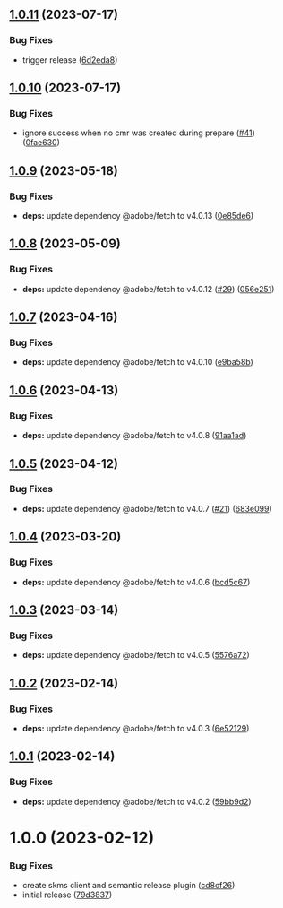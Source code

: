 ## [1.0.11](https://github.com/adobe/semantic-release-skms-cmr/compare/v1.0.10...v1.0.11) (2023-07-17)


### Bug Fixes

* trigger release ([6d2eda8](https://github.com/adobe/semantic-release-skms-cmr/commit/6d2eda8942a18c463c4b52d4f2e55576905d9fa4))

## [1.0.10](https://github.com/adobe/semantic-release-skms-cmr/compare/v1.0.9...v1.0.10) (2023-07-17)


### Bug Fixes

* ignore success when no cmr was created during prepare ([#41](https://github.com/adobe/semantic-release-skms-cmr/issues/41)) ([0fae630](https://github.com/adobe/semantic-release-skms-cmr/commit/0fae63034a3f846505f994b5ab75f6027d52b3bf))

## [1.0.9](https://github.com/adobe/semantic-release-skms-cmr/compare/v1.0.8...v1.0.9) (2023-05-18)


### Bug Fixes

* **deps:** update dependency @adobe/fetch to v4.0.13 ([0e85de6](https://github.com/adobe/semantic-release-skms-cmr/commit/0e85de6a11aa22824deba37f7cd85b95804f6bd2))

## [1.0.8](https://github.com/adobe/semantic-release-skms-cmr/compare/v1.0.7...v1.0.8) (2023-05-09)


### Bug Fixes

* **deps:** update dependency @adobe/fetch to v4.0.12 ([#29](https://github.com/adobe/semantic-release-skms-cmr/issues/29)) ([056e251](https://github.com/adobe/semantic-release-skms-cmr/commit/056e251a76f288848e42afa6330f6a3dbbffeb9d))

## [1.0.7](https://github.com/adobe/semantic-release-skms-cmr/compare/v1.0.6...v1.0.7) (2023-04-16)


### Bug Fixes

* **deps:** update dependency @adobe/fetch to v4.0.10 ([e9ba58b](https://github.com/adobe/semantic-release-skms-cmr/commit/e9ba58bb1e68fb5d454e4ae3c98b31aa4c3cf8b6))

## [1.0.6](https://github.com/adobe/semantic-release-skms-cmr/compare/v1.0.5...v1.0.6) (2023-04-13)


### Bug Fixes

* **deps:** update dependency @adobe/fetch to v4.0.8 ([91aa1ad](https://github.com/adobe/semantic-release-skms-cmr/commit/91aa1ad07d2e9ceb75c5185dfe6176df469a577d))

## [1.0.5](https://github.com/adobe/semantic-release-skms-cmr/compare/v1.0.4...v1.0.5) (2023-04-12)


### Bug Fixes

* **deps:** update dependency @adobe/fetch to v4.0.7 ([#21](https://github.com/adobe/semantic-release-skms-cmr/issues/21)) ([683e099](https://github.com/adobe/semantic-release-skms-cmr/commit/683e099b06569a098b345695e1ec2ba4d75e2ad4))

## [1.0.4](https://github.com/adobe/semantic-release-skms-cmr/compare/v1.0.3...v1.0.4) (2023-03-20)


### Bug Fixes

* **deps:** update dependency @adobe/fetch to v4.0.6 ([bcd5c67](https://github.com/adobe/semantic-release-skms-cmr/commit/bcd5c67db08b1fa1d408a2e3124faa92a9d85b6d))

## [1.0.3](https://github.com/adobe/semantic-release-skms-cmr/compare/v1.0.2...v1.0.3) (2023-03-14)


### Bug Fixes

* **deps:** update dependency @adobe/fetch to v4.0.5 ([5576a72](https://github.com/adobe/semantic-release-skms-cmr/commit/5576a7233dac7411c4782b9fc077d5c86af8516d))

## [1.0.2](https://github.com/adobe/semantic-release-skms-cmr/compare/v1.0.1...v1.0.2) (2023-02-14)


### Bug Fixes

* **deps:** update dependency @adobe/fetch to v4.0.3 ([6e52129](https://github.com/adobe/semantic-release-skms-cmr/commit/6e521299d64e26583d8132d41642332f65883f41))

## [1.0.1](https://github.com/adobe/semantic-release-skms-cmr/compare/v1.0.0...v1.0.1) (2023-02-14)


### Bug Fixes

* **deps:** update dependency @adobe/fetch to v4.0.2 ([59bb9d2](https://github.com/adobe/semantic-release-skms-cmr/commit/59bb9d2f9ecb0377b8b276f62241e58fee0dd9ea))

# 1.0.0 (2023-02-12)


### Bug Fixes

* create skms client and semantic release plugin ([cd8cf26](https://github.com/adobe/semantic-release-skms-cmr/commit/cd8cf26f7017b971d56ef0d80ca89fb0ef9b4c07))
* initial release ([79d3837](https://github.com/adobe/semantic-release-skms-cmr/commit/79d3837031df096eb9285a1234fad4b665b2eafc))
